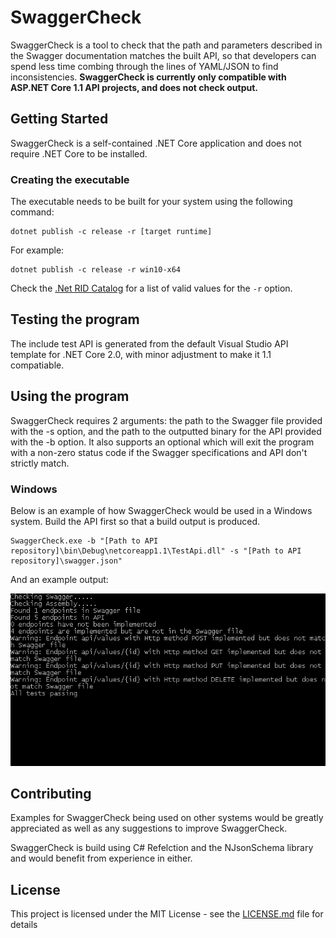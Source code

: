 ﻿# SwaggerCheck

SwaggerCheck is a tool to check that the path and parameters described in the Swagger documentation matches the built API, so that developers can spend less time combing through the lines of YAML/JSON to find inconsistencies. **SwaggerCheck is currently only compatible with ASP.NET Core 1.1 API projects, and does not check output.**

## Getting Started

SwaggerCheck is a self-contained .NET Core application and does not require .NET Core to be installed.

### Creating the executable

The executable needs to be built for your system using the following command:

```
dotnet publish -c release -r [target runtime]
```

For example:

```
dotnet publish -c release -r win10-x64
```
Check the [.Net RID Catalog](https://docs.microsoft.com/en-us/dotnet/core/rid-catalog) for a list of valid values for the `-r` option.

## Testing the program

The include test API is generated from the default Visual Studio API template for .NET Core 2.0, with minor adjustment to make it 1.1 compatiable.

## Using the program

SwaggerCheck requires 2 arguments: the path to the Swagger file provided with the -s option, and the path to the outputted binary for the API provided with the -b option.
It also supports an optional which will exit the program with a non-zero status code if the Swagger specifications and API don't strictly match.

### Windows

Below is an example of how SwaggerCheck would be used in a Windows system.
Build the API first so that a build output is produced.

```
SwaggerCheck.exe -b "[Path to API repository]\bin\Debug\netcoreapp1.1\TestApi.dll" -s "[Path to API repository]\swagger.json"
```

And an example output:  

![example](./Examples/default-api-project.png)

## Contributing

Examples for SwaggerCheck being used on other systems would be greatly appreciated as well as any suggestions to improve SwaggerCheck.

SwaggerCheck is build using C# Refelction and the NJsonSchema library and would benefit from experience in either.

## License

This project is licensed under the MIT License - see the [LICENSE.md](LICENSE.md) file for details
